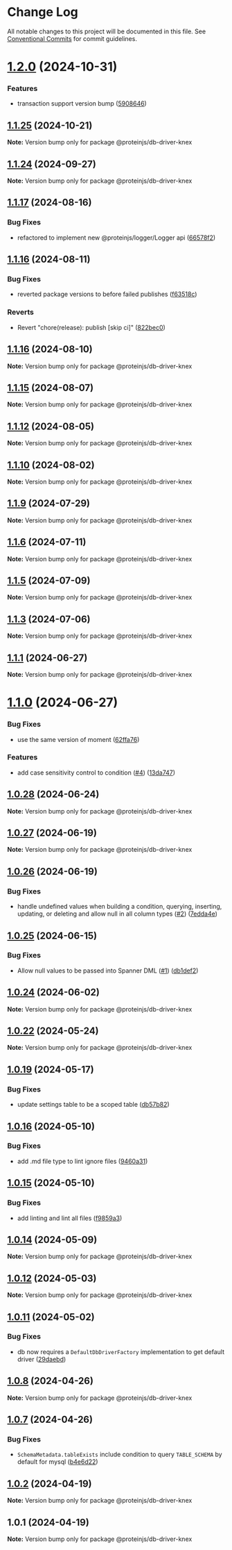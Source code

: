 # Change Log

All notable changes to this project will be documented in this file.
See [Conventional Commits](https://conventionalcommits.org) for commit guidelines.

# [1.2.0](https://github.com/proteinjs/db/compare/@proteinjs/db-driver-knex@1.1.25...@proteinjs/db-driver-knex@1.2.0) (2024-10-31)


### Features

* transaction support version bump ([5908646](https://github.com/proteinjs/db/commit/59086469a2a9bb551fd86425f43f9900f6f9a3fc))





## [1.1.25](https://github.com/proteinjs/db/compare/@proteinjs/db-driver-knex@1.1.24...@proteinjs/db-driver-knex@1.1.25) (2024-10-21)

**Note:** Version bump only for package @proteinjs/db-driver-knex





## [1.1.24](https://github.com/proteinjs/db/compare/@proteinjs/db-driver-knex@1.1.23...@proteinjs/db-driver-knex@1.1.24) (2024-09-27)

**Note:** Version bump only for package @proteinjs/db-driver-knex





## [1.1.17](https://github.com/proteinjs/db/compare/@proteinjs/db-driver-knex@1.1.16...@proteinjs/db-driver-knex@1.1.17) (2024-08-16)


### Bug Fixes

* refactored to implement new @proteinjs/logger/Logger api ([66578f2](https://github.com/proteinjs/db/commit/66578f267d9293c0d5703c63e53d8edf68325f52))





## [1.1.16](https://github.com/proteinjs/db/compare/@proteinjs/db-driver-knex@1.1.15...@proteinjs/db-driver-knex@1.1.16) (2024-08-11)


### Bug Fixes

* reverted package versions to before failed publishes ([f63518c](https://github.com/proteinjs/db/commit/f63518cf27b74b53571254621dfe9df63aa94871))


### Reverts

* Revert "chore(release): publish [skip ci]" ([822bec0](https://github.com/proteinjs/db/commit/822bec053324b13522a6f754cf1f3771d8a24f8e))





## [1.1.16](https://github.com/proteinjs/db/compare/@proteinjs/db-driver-knex@1.1.15...@proteinjs/db-driver-knex@1.1.16) (2024-08-10)

**Note:** Version bump only for package @proteinjs/db-driver-knex





## [1.1.15](https://github.com/proteinjs/db/compare/@proteinjs/db-driver-knex@1.1.14...@proteinjs/db-driver-knex@1.1.15) (2024-08-07)

**Note:** Version bump only for package @proteinjs/db-driver-knex





## [1.1.12](https://github.com/proteinjs/db/compare/@proteinjs/db-driver-knex@1.1.11...@proteinjs/db-driver-knex@1.1.12) (2024-08-05)

**Note:** Version bump only for package @proteinjs/db-driver-knex





## [1.1.10](https://github.com/proteinjs/db/compare/@proteinjs/db-driver-knex@1.1.9...@proteinjs/db-driver-knex@1.1.10) (2024-08-02)

**Note:** Version bump only for package @proteinjs/db-driver-knex





## [1.1.9](https://github.com/proteinjs/db/compare/@proteinjs/db-driver-knex@1.1.8...@proteinjs/db-driver-knex@1.1.9) (2024-07-29)

**Note:** Version bump only for package @proteinjs/db-driver-knex





## [1.1.6](https://github.com/proteinjs/db/compare/@proteinjs/db-driver-knex@1.1.5...@proteinjs/db-driver-knex@1.1.6) (2024-07-11)

**Note:** Version bump only for package @proteinjs/db-driver-knex





## [1.1.5](https://github.com/proteinjs/db/compare/@proteinjs/db-driver-knex@1.1.4...@proteinjs/db-driver-knex@1.1.5) (2024-07-09)

**Note:** Version bump only for package @proteinjs/db-driver-knex





## [1.1.3](https://github.com/proteinjs/db/compare/@proteinjs/db-driver-knex@1.1.2...@proteinjs/db-driver-knex@1.1.3) (2024-07-06)

**Note:** Version bump only for package @proteinjs/db-driver-knex





## [1.1.1](https://github.com/proteinjs/db/compare/@proteinjs/db-driver-knex@1.1.0...@proteinjs/db-driver-knex@1.1.1) (2024-06-27)

**Note:** Version bump only for package @proteinjs/db-driver-knex





# [1.1.0](https://github.com/proteinjs/db/compare/@proteinjs/db-driver-knex@1.0.28...@proteinjs/db-driver-knex@1.1.0) (2024-06-27)


### Bug Fixes

* use the same version of moment ([62ffa76](https://github.com/proteinjs/db/commit/62ffa765a84ee0325f7ff5194fc898f74f43cfd8))


### Features

* add case sensitivity control to condition ([#4](https://github.com/proteinjs/db/issues/4)) ([13da747](https://github.com/proteinjs/db/commit/13da7477be6216d4449311ad3a68ef3cde246d45))





## [1.0.28](https://github.com/proteinjs/db/compare/@proteinjs/db-driver-knex@1.0.27...@proteinjs/db-driver-knex@1.0.28) (2024-06-24)

**Note:** Version bump only for package @proteinjs/db-driver-knex





## [1.0.27](https://github.com/proteinjs/db/compare/@proteinjs/db-driver-knex@1.0.26...@proteinjs/db-driver-knex@1.0.27) (2024-06-19)

**Note:** Version bump only for package @proteinjs/db-driver-knex





## [1.0.26](https://github.com/proteinjs/db/compare/@proteinjs/db-driver-knex@1.0.25...@proteinjs/db-driver-knex@1.0.26) (2024-06-19)


### Bug Fixes

* handle undefined values when building a condition, querying, inserting, updating, or deleting and allow null in all column types ([#2](https://github.com/proteinjs/db/issues/2)) ([7edda4e](https://github.com/proteinjs/db/commit/7edda4e6e39a4c75fc70122daeb205a79eccc173))





## [1.0.25](https://github.com/proteinjs/db/compare/@proteinjs/db-driver-knex@1.0.24...@proteinjs/db-driver-knex@1.0.25) (2024-06-15)


### Bug Fixes

* Allow null values to be passed into Spanner DML ([#1](https://github.com/proteinjs/db/issues/1)) ([db1def2](https://github.com/proteinjs/db/commit/db1def2610298309911e8edc1e1c1497dbf2f7a7))





## [1.0.24](https://github.com/proteinjs/db/compare/@proteinjs/db-driver-knex@1.0.23...@proteinjs/db-driver-knex@1.0.24) (2024-06-02)

**Note:** Version bump only for package @proteinjs/db-driver-knex





## [1.0.22](https://github.com/proteinjs/db/compare/@proteinjs/db-driver-knex@1.0.21...@proteinjs/db-driver-knex@1.0.22) (2024-05-24)

**Note:** Version bump only for package @proteinjs/db-driver-knex





## [1.0.19](https://github.com/proteinjs/db/compare/@proteinjs/db-driver-knex@1.0.18...@proteinjs/db-driver-knex@1.0.19) (2024-05-17)


### Bug Fixes

* update settings table to be a scoped table ([db57b82](https://github.com/proteinjs/db/commit/db57b82dafe32b1111592837696216c9bb45b4fc))





## [1.0.16](https://github.com/proteinjs/db/compare/@proteinjs/db-driver-knex@1.0.15...@proteinjs/db-driver-knex@1.0.16) (2024-05-10)


### Bug Fixes

* add .md file type to lint ignore files ([9460a31](https://github.com/proteinjs/db/commit/9460a313cd418250115922f687277f1b01dce238))





## [1.0.15](https://github.com/proteinjs/db/compare/@proteinjs/db-driver-knex@1.0.14...@proteinjs/db-driver-knex@1.0.15) (2024-05-10)


### Bug Fixes

* add linting and lint all files ([f9859a3](https://github.com/proteinjs/db/commit/f9859a39882376fe7b93aa3b4281b22b2c02b7d5))





## [1.0.14](https://github.com/proteinjs/db/compare/@proteinjs/db-driver-knex@1.0.13...@proteinjs/db-driver-knex@1.0.14) (2024-05-09)

**Note:** Version bump only for package @proteinjs/db-driver-knex

## [1.0.12](https://github.com/proteinjs/db/compare/@proteinjs/db-driver-knex@1.0.11...@proteinjs/db-driver-knex@1.0.12) (2024-05-03)

**Note:** Version bump only for package @proteinjs/db-driver-knex

## [1.0.11](https://github.com/proteinjs/db/compare/@proteinjs/db-driver-knex@1.0.10...@proteinjs/db-driver-knex@1.0.11) (2024-05-02)

### Bug Fixes

- db now requires a `DefaultDbDriverFactory` implementation to get default driver ([29daebd](https://github.com/proteinjs/db/commit/29daebdd971b106142eb525380f5a7d12a3d8eb6))

## [1.0.8](https://github.com/proteinjs/db/compare/@proteinjs/db-driver-knex@1.0.7...@proteinjs/db-driver-knex@1.0.8) (2024-04-26)

**Note:** Version bump only for package @proteinjs/db-driver-knex

## [1.0.7](https://github.com/proteinjs/db/compare/@proteinjs/db-driver-knex@1.0.6...@proteinjs/db-driver-knex@1.0.7) (2024-04-26)

### Bug Fixes

- `SchemaMetadata.tableExists` include condition to query `TABLE_SCHEMA` by default for mysql ([b4e6d22](https://github.com/proteinjs/db/commit/b4e6d224d93db75c83ad75160b83346f2b12d166))

## [1.0.2](https://github.com/proteinjs/db/compare/@proteinjs/db-driver-knex@1.0.1...@proteinjs/db-driver-knex@1.0.2) (2024-04-19)

**Note:** Version bump only for package @proteinjs/db-driver-knex

## 1.0.1 (2024-04-19)

**Note:** Version bump only for package @proteinjs/db-driver-knex
